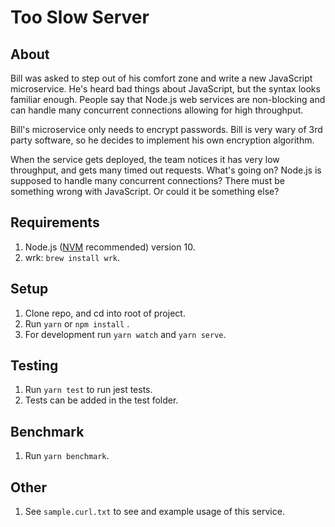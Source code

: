 # Too Slow Server

## About
Bill was asked to step out of his comfort zone and write a new JavaScript microservice. He's heard bad things about JavaScript, but the syntax looks familiar enough. People say that Node.js web services are non-blocking and can handle many concurrent connections allowing for high throughput. 

Bill's microservice only needs to encrypt passwords. Bill is very wary of 3rd party software, so he decides to implement his own encryption algorithm.

When the service gets deployed, the team notices it has very low throughput, and gets many timed out requests. What's going on? Node.js is supposed to handle many concurrent connections? There must be something wrong with JavaScript. Or could it be something else?


## Requirements
1. Node.js ([NVM](https://github.com/nvm-sh/nvm#installation-and-update) recommended) version 10.
2. wrk:  `brew install wrk`.
   
## Setup
1. Clone repo, and cd into root of project.
2. Run `yarn` or `npm install` .
3. For development run `yarn watch` and `yarn serve`.

## Testing
1. Run `yarn test` to run jest tests.
2. Tests can be added in the test folder.

## Benchmark
1. Run `yarn benchmark`.

## Other
1. See `sample.curl.txt` to see and example usage of this service.
